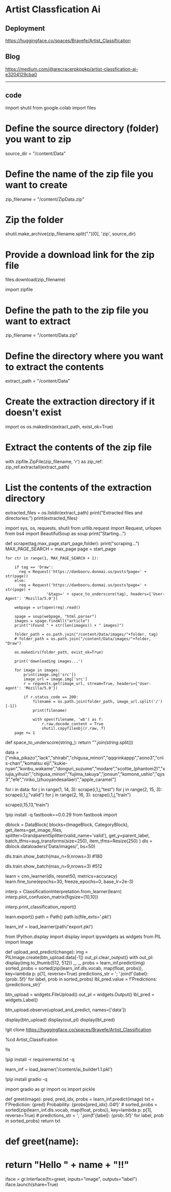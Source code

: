 # Artist Classfication Ai
## Deployment
https://huggingface.co/spaces/Bravefe/Artist_Classification
## Blog
https://medium.com/@arecracerpkppkp/artist-classfication-ai-e3204129cba0


-------------------------------------------------------------------------------------------------------------------------------------------------------------------------------------------------------------------
## code
import shutil
from google.colab import files

# Define the source directory (folder) you want to zip
source_dir = "/content/Data"

# Define the name of the zip file you want to create
zip_filename = "/content/ZipData.zip"

# Zip the folder
shutil.make_archive(zip_filename.split(".")[0], 'zip', source_dir)

# Provide a download link for the zip file
files.download(zip_filename)

import zipfile

# Define the path to the zip file you want to extract
zip_filename = "/content/Data.zip"

# Define the directory where you want to extract the contents
extract_path = "/content/Data"

# Create the extraction directory if it doesn't exist
import os
os.makedirs(extract_path, exist_ok=True)

# Extract the contents of the zip file
with zipfile.ZipFile(zip_filename, 'r') as zip_ref:
    zip_ref.extractall(extract_path)

# List the contents of the extraction directory
extracted_files = os.listdir(extract_path)
print("Extracted files and directories:")
print(extracted_files)

import sys, os, requests, shutil
from urllib.request import Request, urlopen
from bs4 import BeautifulSoup as soup
print("Starting...")

def scrape(tag,max_page,start_page,folder):
    print("scraping...")
    MAX_PAGE_SEARCH = max_page
    page = start_page

    for ctr in range(1, MAX_PAGE_SEARCH + 1):

        if tag == 'Draw':
          req = Request('https://danbooru.donmai.us/posts?page=' + str(page))
        else:
          req = Request('https://danbooru.donmai.us/posts?page=' + str(page) +
                      '&tags=' + space_to_underscore(tag), headers={'User-Agent': 'Mozilla/5.0'})

        webpage = urlopen(req).read()

        spage = soup(webpage, "html.parser")
        images = spage.findAll("article")
        print("(Found " + str(len(images)) + " images)")

        folder_path = os.path.join("/content/Data/images/"+folder, tag)
        # folder_path = os.path.join("/content/Data/images/"+folder, "Draw")

        os.makedirs(folder_path, exist_ok=True)

        print('downloading images...')

        for image in images:
            print(image.img['src'])
            image_url = image.img['src']
            r = requests.get(image_url, stream=True, headers={'User-agent': 'Mozilla/5.0'})

            if r.status_code == 200:
                filename = os.path.join(folder_path, image_url.split('/')[-1])
                print(filename)

                with open(filename, 'wb') as f:
                    r.raw.decode_content = True
                    shutil.copyfileobj(r.raw, f)
        page += 1

def space_to_underscore(string_):
    return "_".join(string_.split())

data = ["mika_pikazo","lack","shirabi","chigusa_minori","qqqrinkappp","aono3","criis-chan","komatsu eiji","kukie-nyan","konbu_wakame","donguri_suzume","modare","scottie_(phantom2)","xiujia_yihuizi","chigusa_minori","fujima_takuya","jonsun","komone_ushio","qys3","efe","ririko_(zhuoyandesailaer)","apple_caramel"]

for i in data:
  for j in range(1, 14, 3):
      scrape(i,1,j,"test")
  for j in range(2, 15, 3):
      scrape(i,1,j,"valid")
  for j in range(2, 16, 3):
      scrape(i,1,j,"train")

  scrape(i,15,13,"train")

  !pip install -q fastbook==0.0.29
from fastbook import 

dblock = DataBlock(
    blocks=(ImageBlock, CategoryBlock),
    get_items=get_image_files,
    splitter=GrandparentSplitter(valid_name='valid'),
    get_y=parent_label,
    batch_tfms=aug_transforms(size=250),
    item_tfms=Resize(250)
)
dls = dblock.dataloaders('Data/images/', bs=50)

dls.train.show_batch(max_n=9,nrows=3) #180

dls.train.show_batch(max_n=9,nrows=3) #512

learn = cnn_learner(dls, resnet50, metrics=accuracy)
learn.fine_tune(epochs=30, freeze_epochs=0, base_lr=2e-3)

interp = ClassificationInterpretation.from_learner(learn)
interp.plot_confusion_matrix(figsize=(10,10))

interp.print_classification_report()

learn.export()
path = Path()
path.ls(file_exts='.pkl')

learn_inf = load_learner(path/'export.pkl')

from IPython.display import display
import ipywidgets as widgets
from PIL import Image

def upload_and_predict(change):
    img = PILImage.create(btn_upload.data[-1])
    out_pl.clear_output()
    with out_pl: display(img.to_thumb(512, 512))
    _, _, probs = learn_inf.predict(img)
    sorted_probs = sorted(zip(learn_inf.dls.vocab, map(float, probs)), key=lambda p: p[1], reverse=True)
    predictions_str = '; '.join(f'{label}: {prob:.5f}' for label, prob in sorted_probs)
    lbl_pred.value = f'Predictions: {predictions_str}'

btn_upload = widgets.FileUpload()
out_pl = widgets.Output()
lbl_pred = widgets.Label()

btn_upload.observe(upload_and_predict, names=['data'])

display(btn_upload)
display(out_pl)
display(lbl_pred)

!git clone https://huggingface.co/spaces/Bravefe/Artist_Classification

%cd Artist_Classification

!ls

!pip install -r requirementsl.txt -q

learn_inf = load_learner('/content/ai_builder1.1.pkl')

!pip install gradio -q

import gradio as gr
import os
import pickle


def greet(image):
    pred, pred_idx, probs = learn_inf.predict(image)
    txt = f'Prediction: {pred} Probability: {probs[pred_idx]:.04f}'
    # sorted_probs = sorted(zip(learn_inf.dls.vocab, map(float, probs)), key=lambda p: p[1], reverse=True)
    # predictions_str = '; '.join(f'{label}: {prob:.5f}' for label, prob in sorted_probs)
    return txt

# def greet(name):
#     return "Hello " + name + "!!"

iface = gr.Interface(fn=greet, inputs="image", outputs="label")
iface.launch(share=True)
